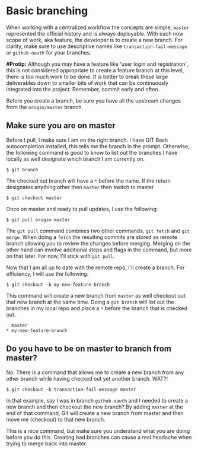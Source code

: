 # Basic branching

When working with a centralized workflow the concepts are simple, `master` represented the official history and is always deployable. With each now scope of work, aka feature, the developer is to create a new branch. For clarity, make sure to use descriptive names like `transaction-fail-message` or `github-oauth` for your branches.

**#Protip:** Although you may have a feature like 'user login and registration`, this is not considered appropriate to create a feature branch at this level, there is too much work to be done. It is better to break these large deliverables down to smaller bits of work that can be continuously integrated into the project. Remember, commit early and often.

Before you create a branch, be sure you have all the upstream changes from the `origin/master` branch.

## Make sure you are on master

Before I pull, I make sure I am on the right branch. I have GIT Bash autocompletion installed, this tells me the branch in the prompt. Otherwise, the following command is good to know to list out the branches I have locally as well designate which branch I am currently on.

```
$ git branch
```

The checked out branch will have a `*` before the name. If the return designates anything other then `master` then switch to master

```
$ git checkout master
```

Once on master and ready to pull updates, I use the following:

```
$ git pull origin master
```

The `git pull` command combines two other commands, `git fetch` and `git merge`. When doing a `fetch` the resulting commits are stored as remote branch allowing you to review the changes before merging. Merging on the other hand can involve additional steps and flags in the command, but more on that later. For now, I'll stick with `git pull`.

Now that I am all up to date with the remote repo, I'll create a branch. For efficiency, I will use the following:

```
$ git checkout -b my-new-feature-branch
```

This command will create a new branch from `master` as well checkout out that new branch at the same time. Doing a `git branch` will list out the branches in my local repo and place a `*` before the branch that is checked out.

```
  master
* my-new-feature-branch
```

## Do you have to be on master to branch from master?

No. There is a command that allows me to create a new branch from any other branch while having checked out yet another branch. WAT?!

```
$ git checkout -b transaction-fail-message master
```

In that example, say I was in branch  `github-oauth` and I needed to create a new branch and then checkout the new branch? By adding `master` at the end of that command, Git will create a new branch from master and then move me (checkout) to that new branch.

This is a nice command, but make sure you understand what you are doing before you do this. Creating bad branches can cause a real headache when trying to merge back into master.
